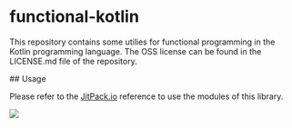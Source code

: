 # functional-kotlin

This repository contains some utilies for functional programming in the Kotlin programming language.
The OSS license can be found in the LICENSE.md file of the repository.

## Usage

Please refer to the [JitPack.io](https://jitpack.io/#alexandrepiveteau/functional-kotlin) reference to use the modules of this library.

[![](https://jitpack.io/v/alexandrepiveteau/functional-kotlin.svg)](https://jitpack.io/#alexandrepiveteau/functional-kotlin)